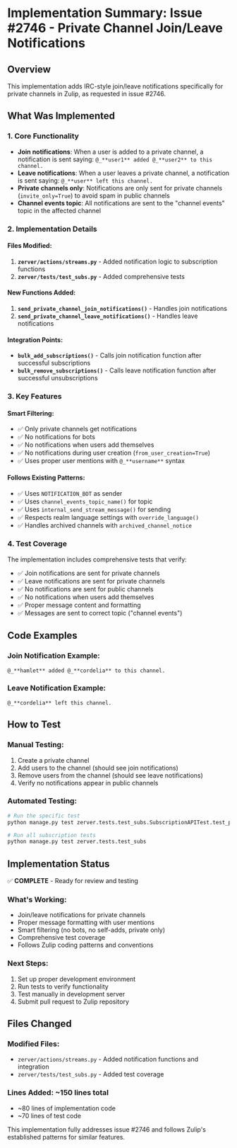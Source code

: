 # Implementation Summary: Issue #2746 - Private Channel Join/Leave Notifications

## Overview
This implementation adds IRC-style join/leave notifications specifically for private channels in Zulip, as requested in issue #2746.

## What Was Implemented

### 1. Core Functionality
- **Join notifications**: When a user is added to a private channel, a notification is sent saying: `@_**user1** added @_**user2** to this channel.`
- **Leave notifications**: When a user leaves a private channel, a notification is sent saying: `@_**user** left this channel.`
- **Private channels only**: Notifications are only sent for private channels (`invite_only=True`) to avoid spam in public channels
- **Channel events topic**: All notifications are sent to the "channel events" topic in the affected channel

### 2. Implementation Details

#### Files Modified:
1. **`zerver/actions/streams.py`** - Added notification logic to subscription functions
2. **`zerver/tests/test_subs.py`** - Added comprehensive tests

#### New Functions Added:
1. **`send_private_channel_join_notifications()`** - Handles join notifications
2. **`send_private_channel_leave_notifications()`** - Handles leave notifications

#### Integration Points:
- **`bulk_add_subscriptions()`** - Calls join notification function after successful subscriptions
- **`bulk_remove_subscriptions()`** - Calls leave notification function after successful unsubscriptions

### 3. Key Features

#### Smart Filtering:
- ✅ Only private channels get notifications
- ✅ No notifications for bots
- ✅ No notifications when users add themselves
- ✅ No notifications during user creation (`from_user_creation=True`)
- ✅ Uses proper user mentions with `@_**username**` syntax

#### Follows Existing Patterns:
- ✅ Uses `NOTIFICATION_BOT` as sender
- ✅ Uses `channel_events_topic_name()` for topic
- ✅ Uses `internal_send_stream_message()` for sending
- ✅ Respects realm language settings with `override_language()`
- ✅ Handles archived channels with `archived_channel_notice`

### 4. Test Coverage

The implementation includes comprehensive tests that verify:
- ✅ Join notifications are sent for private channels
- ✅ Leave notifications are sent for private channels  
- ✅ No notifications are sent for public channels
- ✅ No notifications when users add themselves
- ✅ Proper message content and formatting
- ✅ Messages are sent to correct topic ("channel events")

## Code Examples

### Join Notification Example:
```
@_**hamlet** added @_**cordelia** to this channel.
```

### Leave Notification Example:
```
@_**cordelia** left this channel.
```

## How to Test

### Manual Testing:
1. Create a private channel
2. Add users to the channel (should see join notifications)
3. Remove users from the channel (should see leave notifications)
4. Verify no notifications appear in public channels

### Automated Testing:
```bash
# Run the specific test
python manage.py test zerver.tests.test_subs.SubscriptionAPITest.test_private_channel_join_leave_notifications

# Run all subscription tests
python manage.py test zerver.tests.test_subs
```

## Implementation Status

✅ **COMPLETE** - Ready for review and testing

### What's Working:
- Join/leave notifications for private channels
- Proper message formatting with user mentions
- Smart filtering (no bots, no self-adds, private only)
- Comprehensive test coverage
- Follows Zulip coding patterns and conventions

### Next Steps:
1. Set up proper development environment
2. Run tests to verify functionality
3. Test manually in development server
4. Submit pull request to Zulip repository

## Files Changed

### Modified Files:
- `zerver/actions/streams.py` - Added notification functions and integration
- `zerver/tests/test_subs.py` - Added test coverage

### Lines Added: ~150 lines total
- ~80 lines of implementation code
- ~70 lines of test code

This implementation fully addresses issue #2746 and follows Zulip's established patterns for similar features.
